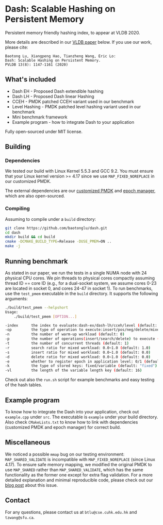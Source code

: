 # Dash: Scalable Hashing on Persistent Memory

Persistent memory friendly hashing index, to appear at VLDB 2020. 

More details are described in our [VLDB paper](http://www.vldb.org/pvldb/vol13/p1147-lu.pdf) below. If you use our work, please cite:

````
Baotong Lu, Xiangpeng Hao, Tianzheng Wang, Eric Lo:
Dash: Scalable Hashing on Persistent Memory. 
PVLDB 13(8): 1147-1161 (2020)
````

## What's included

- Dash EH - Proposed Dash extendible hashing
- Dash LH - Proposed Dash linear Hashing
- CCEH - PMDK patched CCEH variant used in our benchmark
- Level Hashing - PMDK patched level hashing variant used in our benchmark
- Mini benchmark framework
- Example program - how to integrate Dash to your application

Fully open-sourced under MIT license.


## Building

### Dependencies
We tested our build with Linux Kernel 5.5.3 and GCC 9.2. You must ensure that your Linux kernel version >= 4.17 since we use `MAP_FIXED_NOREPLACE` in our customized PMDK. 

The external dependencies are our [customized PMDK](https://github.com/XiangpengHao/pmdk) and [epoch manager](https://github.com/XiangpengHao/VeryPM), which are also open-sourced. 

### Compiling
Assuming to compile under a `build` directory:
```bash
git clone https://github.com/baotonglu/dash.git
cd dash
mkdir build && cd build
cmake -DCMAKE_BUILD_TYPE=Release -DUSE_PMEM=ON .. 
make -j
```

## Running benchmark

As stated in our paper, we run the tests in a single NUMA node with 24 physical CPU cores. We pin threads to physical cores compactly assuming thread ID == core ID (e.g., for a dual-socket system, we assume cores 0-23 are located in socket 0, and cores 24-47 in socket 1).  To run benchmarks, use the `test_pmem` executable in the `build` directory. It supports the following arguments:

```bash
./build/test_pmem --helpshort
Usage: 
    ./build/test_pmem [OPTION...]

-index      the index to evaluate:dash-ex/dash-lh/cceh/level (default: "dash-ex")
-op         the type of operation to execute:insert/pos/neg/delete/mixed (default: "full")
-n          the number of warm-up workload (default: 0)
-p          the number of operations(insert/search/delete) to execute (default: 20000000)
-t          the number of concurrent threads (default: 1)
-r          search ratio for mixed workload: 0.0~1.0 (default: 1.0)
-s          insert ratio for mixed workload: 0.0~1.0 (default: 0.0)
-d          delete ratio for mixed workload: 0.0~1.0 (default: 0.0)
-e          whether to register epoch in application level: 0/1 (default: 0)
-k          the type of stored keys: fixed/variable (default: "fixed")
-vl         the length of the variable length key (default: 16)
```
Check out also the `run.sh` script for example benchmarks and easy testing of the hash tables. 

## Example program

To know how to integrate the Dash into your application, check out `example.cpp` under `src`.
The executable is `example` under your build directory. 
Also check `CMakeLists.txt` to know how to link with dependencies (customized PMDK and epoch manager) for correct build. 

## Miscellaneous

We noticed a possible `mmap` bug on our testing environment: `MAP_SHARED_VALIDATE` is incompatible with `MAP_FIXED_NOREPLACE` (since Linux 4.17).
To ensure safe memory mapping, we modified the original PMDK to use `MAP_SHARED` rather than `MAP_SHARED_VALIDATE`, which has the same functionality as the former one except for extra flag validation.
For a more detailed explanation and minimal reproducible code, please check out our [blog post](https://blog.haoxp.xyz/posts/mmap-bug/) about this issue.

## Contact

For any questions, please contact us at `btlu@cse.cuhk.edu.hk` and `tzwang@sfu.ca`.
